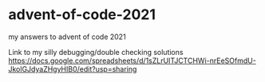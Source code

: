 # advent-of-code-2021
my answers to advent of code 2021

Link to my silly debugging/double checking solutions https://docs.google.com/spreadsheets/d/1sZLrUITJCTCHWi-nrEeSOfmdU-JkolGJdyaZHgyHIB0/edit?usp=sharing
